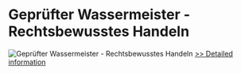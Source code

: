 # Geprüfter Wassermeister - Rechtsbewusstes Handeln
![Geprüfter Wassermeister - Rechtsbewusstes Handeln](https://mycommerce.akamaized.net/api/pimages/P300579740/BIG/300579740.JPG)
[>> Detailed information](https://secure.shareit.com/shareit/product.html?productid=300579740&affiliateid=200057808)
